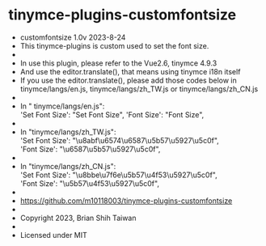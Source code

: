 # tinymce-plugins-customfontsize

 * customfontsize 1.0v 2023-8-24
 * This tinymce-plugins is custom used to set the font size.
 * 
 * In use this plugin, please refer to the Vue2.6, tinymce 4.9.3
 * And use the editor.translate(), that means using tinymce i18n itself
 * If you use the editor.translate(), please add those codes below in tinymce/langs/en.js, tinymce/langs/zh_TW.js or tinymce/langs/zh_CN.js
 * 
 * In " tinymce/langs/en.js":  
 'Set Font Size': "Set Font Size", 
 'Font Size': "Font Size",
 * 
 * In "tinymce/langs/zh_TW.js":  
'Set Font Size': "\u8abf\u6574\u6587\u5b57\u5927\u5c0f",  
'Font Size': "\u6587\u5b57\u5927\u5c0f",
 * 
 * In "tinymce/langs/zh_CN.js":  
'Set Font Size': "\u8bbe\u7f6e\u5b57\u4f53\u5927\u5c0f",  
'Font Size': "\u5b57\u4f53\u5927\u5c0f",
 * 
 * https://github.com/m10118003/tinymce-plugins-customfontsize
 *
 * Copyright 2023, Brian Shih Taiwan
 *
 * Licensed under MIT
